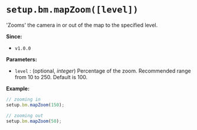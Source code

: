
# `setup.bm.mapZoom([level])`

'Zooms' the camera in or out of the map to the specified level.

**Since:**
- `v1.0.0`

**Parameters:**
- `level` : (optional, *integer*) Percentage of the zoom. Recommended range from 10 to 250. Default is 100.

**Example:**
```js
// zooming in
setup.bm.mapZoom(150);

// zooming out
setup.bm.mapZoom(50);
```
